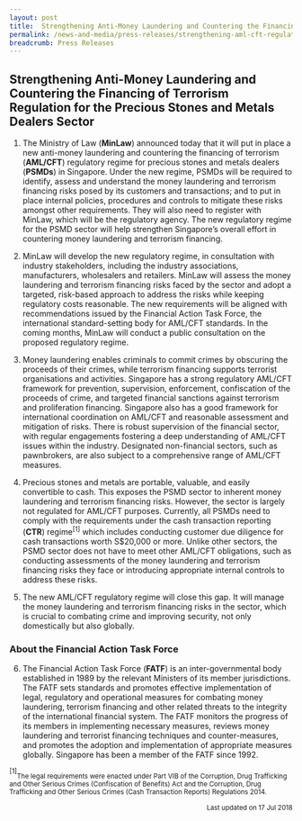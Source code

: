 ```yaml
---
layout: post
title:  Strengthening Anti-Money Laundering and Countering the Financing of Terrorism Regulation for the Precious Stones and Metals Dealers Sector
permalink: /news-and-media/press-releases/strengthening-aml-cft-regulation-for-psmd-sector
breadcrumb: Press Releases
---
```


## Strengthening Anti-Money Laundering and Countering the Financing of Terrorism Regulation for the Precious Stones and Metals Dealers Sector

1.   The Ministry of Law (**MinLaw**) announced today that it will put in place a new anti-money laundering and countering the financing of terrorism (**AML/CFT**) regulatory regime for precious stones and metals dealers (**PSMDs**) in Singapore. Under the new regime, PSMDs will be required to identify, assess and understand the money laundering and terrorism financing risks posed by its customers and transactions; and to put in place internal policies, procedures and controls to mitigate these risks amongst other requirements. They will also need to register with MinLaw, which will be the regulatory agency. The new regulatory regime for the PSMD sector will help strengthen Singapore’s overall effort in countering money laundering and terrorism financing. <br>

2.   MinLaw will develop the new regulatory regime, in consultation with industry stakeholders, including the industry associations, manufacturers, wholesalers and retailers. MinLaw will assess the money laundering and terrorism financing risks faced by the sector and adopt a targeted, risk-based approach to address the risks while keeping regulatory costs reasonable. The new requirements will be aligned with recommendations issued by the Financial Action Task Force, the international standard-setting body for AML/CFT standards. In the coming months, MinLaw will conduct a public consultation on the proposed regulatory regime. <br>

3.   Money laundering enables criminals to commit crimes by obscuring the proceeds of their crimes, while terrorism financing supports terrorist organisations and activities. Singapore has a strong regulatory AML/CFT framework for prevention, supervision, enforcement, confiscation of the proceeds of crime, and targeted financial sanctions against terrorism and proliferation financing. Singapore also has a good framework for international coordination on AML/CFT and reasonable assessment and mitigation of risks. There is robust supervision of the financial sector, with regular engagements fostering a deep understanding of AML/CFT issues within the industry. Designated non-financial sectors, such as pawnbrokers, are also subject to a comprehensive range of AML/CFT measures. <br>

4.   Precious stones and metals are portable, valuable, and easily convertible to cash. This exposes the PSMD sector to inherent money laundering and terrorism financing risks. However, the sector is largely not regulated for AML/CFT purposes. Currently, all PSMDs need to comply with the requirements under the cash transaction reporting (**CTR**) regime<sup>[1]</sup> which includes conducting customer due diligence for cash transactions worth S$20,000 or more. Unlike other sectors, the PSMD sector does not have to meet other AML/CFT obligations, such as conducting assessments of the money laundering and terrorism financing risks they face or introducing appropriate internal controls to address these risks. <br>

5.   The new AML/CFT regulatory regime will close this gap. It will manage the money laundering and terrorism financing risks in the sector, which is crucial to combating crime and improving security, not only domestically but also globally. <br>

### About the Financial Action Task Force

6.   The Financial Action Task Force (**FATF**) is an inter-governmental body established in 1989 by the relevant Ministers of its member jurisdictions. The FATF sets standards and promotes effective implementation of legal, regulatory and operational measures for combating money laundering, terrorism financing and other related threats to the integrity of the international financial system. The FATF monitors the progress of its members in implementing necessary measures, reviews money laundering and terrorist financing techniques and counter-measures, and promotes the adoption and implementation of appropriate measures globally. Singapore has been a member of the FATF since 1992.


 

<sup>[1]</sup><sub>The legal requirements were enacted under Part VIB of the Corruption, Drug Trafficking and Other Serious Crimes (Confiscation of Benefits) Act and the Corruption, Drug Trafficking and Other Serious Crimes (Cash Transaction Reports) Regulations 2014.</sub>

<p align = "right"><sub>Last updated on 17 Jul 2018</sub></p>
